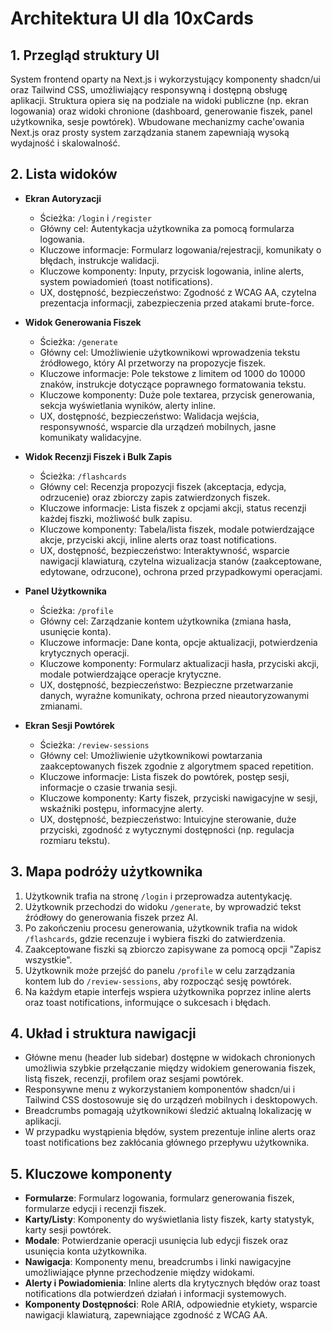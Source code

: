 # Architektura UI dla 10xCards

## 1. Przegląd struktury UI

System frontend oparty na Next.js i wykorzystujący komponenty shadcn/ui oraz Tailwind CSS, umożliwiający responsywną i dostępną obsługę aplikacji. Struktura opiera się na podziale na widoki publiczne (np. ekran logowania) oraz widoki chronione (dashboard, generowanie fiszek, panel użytkownika, sesje powtórek). Wbudowane mechanizmy cache'owania Next.js oraz prosty system zarządzania stanem zapewniają wysoką wydajność i skalowalność.

## 2. Lista widoków

- **Ekran Autoryzacji**

  - Ścieżka: `/login` i `/register`
  - Główny cel: Autentykacja użytkownika za pomocą formularza logowania.
  - Kluczowe informacje: Formularz logowania/rejestracji, komunikaty o błędach, instrukcje walidacji.
  - Kluczowe komponenty: Inputy, przycisk logowania, inline alerts, system powiadomień (toast notifications).
  - UX, dostępność, bezpieczeństwo: Zgodność z WCAG AA, czytelna prezentacja informacji, zabezpieczenia przed atakami brute-force.

- **Widok Generowania Fiszek**

  - Ścieżka: `/generate`
  - Główny cel: Umożliwienie użytkownikowi wprowadzenia tekstu źródłowego, który AI przetworzy na propozycje fiszek.
  - Kluczowe informacje: Pole tekstowe z limitem od 1000 do 10000 znaków, instrukcje dotyczące poprawnego formatowania tekstu.
  - Kluczowe komponenty: Duże pole textarea, przycisk generowania, sekcja wyświetlania wyników, alerty inline.
  - UX, dostępność, bezpieczeństwo: Walidacja wejścia, responsywność, wsparcie dla urządzeń mobilnych, jasne komunikaty walidacyjne.

- **Widok Recenzji Fiszek i Bulk Zapis**

  - Ścieżka: `/flashcards`
  - Główny cel: Recenzja propozycji fiszek (akceptacja, edycja, odrzucenie) oraz zbiorczy zapis zatwierdzonych fiszek.
  - Kluczowe informacje: Lista fiszek z opcjami akcji, status recenzji każdej fiszki, możliwość bulk zapisu.
  - Kluczowe komponenty: Tabela/lista fiszek, modale potwierdzające akcje, przyciski akcji, inline alerts oraz toast notifications.
  - UX, dostępność, bezpieczeństwo: Interaktywność, wsparcie nawigacji klawiaturą, czytelna wizualizacja stanów (zaakceptowane, edytowane, odrzucone), ochrona przed przypadkowymi operacjami.

- **Panel Użytkownika**

  - Ścieżka: `/profile`
  - Główny cel: Zarządzanie kontem użytkownika (zmiana hasła, usunięcie konta).
  - Kluczowe informacje: Dane konta, opcje aktualizacji, potwierdzenia krytycznych operacji.
  - Kluczowe komponenty: Formularz aktualizacji hasła, przyciski akcji, modale potwierdzające operacje krytyczne.
  - UX, dostępność, bezpieczeństwo: Bezpieczne przetwarzanie danych, wyraźne komunikaty, ochrona przed nieautoryzowanymi zmianami.

- **Ekran Sesji Powtórek**
  - Ścieżka: `/review-sessions`
  - Główny cel: Umożliwienie użytkownikowi powtarzania zaakceptowanych fiszek zgodnie z algorytmem spaced repetition.
  - Kluczowe informacje: Lista fiszek do powtórek, postęp sesji, informacje o czasie trwania sesji.
  - Kluczowe komponenty: Karty fiszek, przyciski nawigacyjne w sesji, wskaźniki postępu, informacyjne alerty.
  - UX, dostępność, bezpieczeństwo: Intuicyjne sterowanie, duże przyciski, zgodność z wytycznymi dostępności (np. regulacja rozmiaru tekstu).

## 3. Mapa podróży użytkownika

1. Użytkownik trafia na stronę `/login` i przeprowadza autentykację.
2. Użytkownik przechodzi do widoku `/generate`, by wprowadzić tekst źródłowy do generowania fiszek przez AI.
3. Po zakończeniu procesu generowania, użytkownik trafia na widok `/flashcards`, gdzie recenzuje i wybiera fiszki do zatwierdzenia.
4. Zaakceptowane fiszki są zbiorczo zapisywane za pomocą opcji "Zapisz wszystkie".
5. Użytkownik może przejść do panelu `/profile` w celu zarządzania kontem lub do `/review-sessions`, aby rozpocząć sesję powtórek.
6. Na każdym etapie interfejs wspiera użytkownika poprzez inline alerts oraz toast notifications, informujące o sukcesach i błędach.

## 4. Układ i struktura nawigacji

- Główne menu (header lub sidebar) dostępne w widokach chronionych umożliwia szybkie przełączanie między widokiem generowania fiszek, listą fiszek, recenzji, profilem oraz sesjami powtórek.
- Responsywne menu z wykorzystaniem komponentów shadcn/ui i Tailwind CSS dostosowuje się do urządzeń mobilnych i desktopowych.
- Breadcrumbs pomagają użytkownikowi śledzić aktualną lokalizację w aplikacji.
- W przypadku wystąpienia błędów, system prezentuje inline alerts oraz toast notifications bez zakłócania głównego przepływu użytkownika.

## 5. Kluczowe komponenty

- **Formularze**: Formularz logowania, formularz generowania fiszek, formularze edycji i recenzji fiszek.
- **Karty/Listy**: Komponenty do wyświetlania listy fiszek, karty statystyk, karty sesji powtórek.
- **Modale**: Potwierdzanie operacji usunięcia lub edycji fiszek oraz usunięcia konta użytkownika.
- **Nawigacja**: Komponenty menu, breadcrumbs i linki nawigacyjne umożliwiające płynne przechodzenie między widokami.
- **Alerty i Powiadomienia**: Inline alerts dla krytycznych błędów oraz toast notifications dla potwierdzeń działań i informacji systemowych.
- **Komponenty Dostępności**: Role ARIA, odpowiednie etykiety, wsparcie nawigacji klawiaturą, zapewniające zgodność z WCAG AA.
